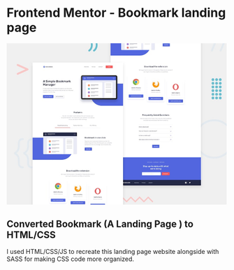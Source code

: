 # Frontend Mentor - Bookmark landing page

![Design preview for the Bookmark landing page coding challenge](./design/desktop-preview.jpg)

## Converted Bookmark (A Landing Page ) to HTML/CSS

I used HTML/CSS/JS to recreate this landing page website alongside with SASS for making CSS code more organized.
